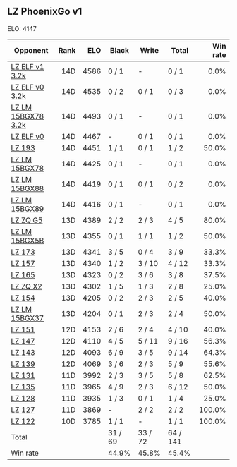 ## LZ PhoenixGo v1 ##

ELO: 4147

Opponent | Rank | ELO | Black | Write | Total | Win rate
---------|-----:|----:|-------|-------|-------|-------:
[LZ ELF v1 3.2k](LZ%20ELF%20v1%203.2k.md) | 14D | 4586 | 0 / 1 | - | 0 / 1 | 0.0%
[LZ ELF v0 3.2k](LZ%20ELF%20v0%203.2k.md) | 14D | 4535 | 0 / 2 | 0 / 1 | 0 / 3 | 0.0%
[LZ LM 15BGX78 3.2k](LZ%20LM%2015BGX78%203.2k.md) | 14D | 4493 | 0 / 1 | - | 0 / 1 | 0.0%
[LZ ELF v0](LZ%20ELF%20v0.md) | 14D | 4467 | - | 0 / 1 | 0 / 1 | 0.0%
[LZ 193](LZ%20193.md) | 14D | 4451 | 1 / 1 | 0 / 1 | 1 / 2 | 50.0%
[LZ LM 15BGX78](LZ%20LM%2015BGX78.md) | 14D | 4425 | 0 / 1 | - | 0 / 1 | 0.0%
[LZ LM 15BGX88](LZ%20LM%2015BGX88.md) | 14D | 4419 | 0 / 1 | 0 / 1 | 0 / 2 | 0.0%
[LZ LM 15BGX89](LZ%20LM%2015BGX89.md) | 14D | 4416 | 0 / 1 | - | 0 / 1 | 0.0%
[LZ ZQ G5](LZ%20ZQ%20G5.md) | 13D | 4389 | 2 / 2 | 2 / 3 | 4 / 5 | 80.0%
[LZ LM 15BGX5B](LZ%20LM%2015BGX5B.md) | 13D | 4355 | 0 / 1 | 1 / 1 | 1 / 2 | 50.0%
[LZ 173](LZ%20173.md) | 13D | 4341 | 3 / 5 | 0 / 4 | 3 / 9 | 33.3%
[LZ 157](LZ%20157.md) | 13D | 4340 | 1 / 2 | 3 / 10 | 4 / 12 | 33.3%
[LZ 165](LZ%20165.md) | 13D | 4323 | 0 / 2 | 3 / 6 | 3 / 8 | 37.5%
[LZ ZQ X2](LZ%20ZQ%20X2.md) | 13D | 4302 | 1 / 5 | 1 / 3 | 2 / 8 | 25.0%
[LZ 154](LZ%20154.md) | 13D | 4205 | 0 / 2 | 2 / 3 | 2 / 5 | 40.0%
[LZ LM 15BGX37](LZ%20LM%2015BGX37.md) | 13D | 4204 | 0 / 1 | 2 / 3 | 2 / 4 | 50.0%
[LZ 151](LZ%20151.md) | 12D | 4153 | 2 / 6 | 2 / 4 | 4 / 10 | 40.0%
[LZ 147](LZ%20147.md) | 12D | 4110 | 4 / 5 | 5 / 11 | 9 / 16 | 56.3%
[LZ 143](LZ%20143.md) | 12D | 4093 | 6 / 9 | 3 / 5 | 9 / 14 | 64.3%
[LZ 139](LZ%20139.md) | 12D | 4069 | 3 / 6 | 2 / 3 | 5 / 9 | 55.6%
[LZ 131](LZ%20131.md) | 11D | 3992 | 2 / 3 | 3 / 5 | 5 / 8 | 62.5%
[LZ 135](LZ%20135.md) | 11D | 3965 | 4 / 9 | 2 / 3 | 6 / 12 | 50.0%
[LZ 128](LZ%20128.md) | 11D | 3935 | 1 / 3 | 0 / 1 | 1 / 4 | 25.0%
[LZ 127](LZ%20127.md) | 11D | 3869 | - | 2 / 2 | 2 / 2 | 100.0%
[LZ 122](LZ%20122.md) | 10D | 3785 | 1 / 1 | - | 1 / 1 | 100.0%
Total | | | 31 / 69 | 33 / 72 | 64 / 141 | 
Win rate| | | 44.9% | 45.8% | 45.4% | 
